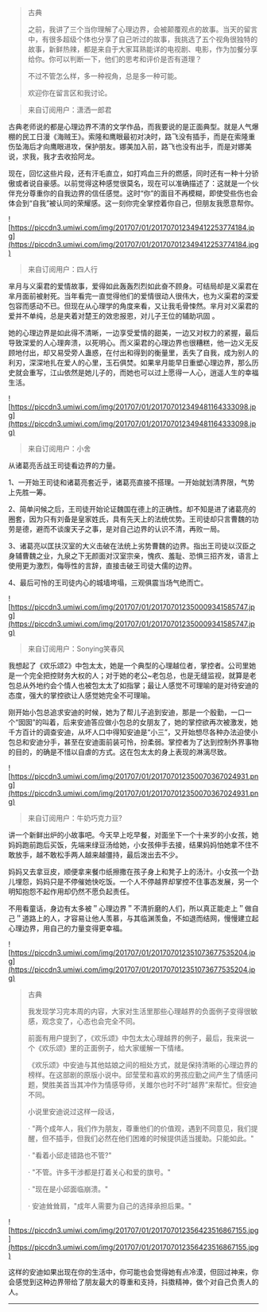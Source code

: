 > 古典
> 
> 之前，我讲了三个当你理解了心理边界，会被颠覆观点的故事。当天的留言中，有很多超级个体也分享了自己听过的故事，我挑选了五个视角很独特的故事，新鲜热辣，都是来自于大家耳熟能详的电视剧、电影，作为加餐分享给你。你可以判断一下，他们的思考和评价是否有道理？
> 
> 不过不管怎么样，多一种视角，总是多一种可能。
> 
> 欢迎你在留言区和我讨论。

> 来自订阅用户：潇洒一郎君

古典老师说的都是心理边界不清的文学作品，而我要说的是正面典型。就是人气爆棚的民工日漫《海贼王》。索隆和鹰眼最初对决时，路飞没有插手，而是在索隆重伤坠海后才向鹰眼进攻，保护朋友。娜美加入前，路飞也没有出手，而是对娜美说，求我，我才去收拾阿龙。

现在，回忆这些片段，还有汗毛直立，如打鸡血三升的燃感，同时还有一种十分骄傲或者说自豪感。以前觉得这种感觉很莫名，现在可以准确描述了：这就是一个伙伴充分尊重你的自我边界的信任感觉。这时“你”的面目不再模糊，即使受些伤也会体会到“自我”被认同的荣耀感。这一刻你完全掌控着你自己，但朋友我愿意帮你。

![https://piccdn3.umiwi.com/img/201707/01/201707012349412253774184.jpg](https://piccdn3.umiwi.com/img/201707/01/201707012349412253774184.jpg)

> 来自订阅用户：四人行

芈月与义渠君的爱情故事，爱得如此轰轰烈烈如此奋不顾身。可结局却是义渠君在芈月面前被射死。当年看完一直觉得他们的爱情很动人很伟大，也为义渠君的深爱包容而感动不已。但现在从心理学的角度来看，又让我毛骨悚然。芈月对义渠君的爱并不单纯，总是夹着对楚王的效忠报恩，对儿子王位的辅助巩固 。

她的心理边界是如此得不清晰，一边享受爱情的甜美，一边又对权力的紧握，最后导致深爱的人心理奔溃，以死明心。而义渠君的心理边界也很糟糕，他一边义无反顾地付出，却又易受旁人蛊惑，在付出和得到的衡量里，丢失了自我，成为别人的利刃，深深地扎在爱人的心里，玉石俱焚。如果芈月能早日重塑心理边界，那么历史就会重写，江山依然是她儿子的，而她也可以过上愿得一人心，逍遥人生的幸福生活。

![https://piccdn3.umiwi.com/img/201707/01/201707012349481164333098.jpg](https://piccdn3.umiwi.com/img/201707/01/201707012349481164333098.jpg)

> 来自订阅用户：小舍

从诸葛亮舌战王司徒看边界的力量。

1、一开始王司徒和诸葛亮套近乎，诸葛亮直接不搭理。一开始就划清界限，气势上先胜一筹。

2、简单问候之后，王司徒开始论证魏国在德上的正确性。却不知是进了诸葛亮的圈套，因为只有刘备是皇家姓氏，具有先天上的法统优势。王司徒却只言曹魏的功劳是德，避而不谈废天子之事，是对自己边界的认识不清，再败一局。

3、诸葛亮以匡扶汉室的大义击破在法统上劣势曹魏的边界。指出王司徒以汉臣之身辅曹魏之业，九泉之下无颜面对汉室宗亲，愧疚、羞耻、恐惧三招齐发，语言上使用更为激烈，侮辱性的言辞，直接击破王司徒大儒的边界。

4、最后可怜的王司徒内心的城墙垮塌，三观俱震当场气绝而亡。

![https://piccdn3.umiwi.com/img/201707/01/201707012350009341585747.jpg](https://piccdn3.umiwi.com/img/201707/01/201707012350009341585747.jpg)

> 来自订阅用户：Sonying笑春风

我想起了《欢乐颂2》中包太太，她是一个典型的心理越位者，掌控者。公司里她是一个完全把控财务大权的人；对于她的老公~老包总，也是无缝监视，就算是老包总从外地约会个情人也被包太太了如指掌；最让人感觉不可理喻的是对待安迪的态度，强大的掌控欲让人感觉她完全不可理喻。

刚开始小包总追求安迪的时候，她为了帮儿子追到安迪，那是一个殷勤，一口一个“囡囡”的叫着，后来安迪答应做小包总的女朋友了，她的掌控欲再次被激发，她千方百计的调查安迪，从坏人口中得知安迪是“小三”，又开始想尽各种办法迫使小包总和安迪分手，甚至在安迪面前装可怜，扮柔弱。掌控者为了达到控制外界事物的目的，的确是不惜以自虐的方式。这在包太太的身上表现的淋漓尽致。

![https://piccdn3.umiwi.com/img/201707/01/201707012350070367024931.png](https://piccdn3.umiwi.com/img/201707/01/201707012350070367024931.png)

> 来自订阅用户：牛奶巧克力豆?

讲一个新鲜出炉的小故事吧。今天早上吃早餐，对面坐下一个十来岁的小女孩，她妈妈跑前跑后买饭，先端来绿豆汤给她，小女孩伸手去接，结果妈妈怕她拿不住不敢放手，越不敢松手两人越来越僵持，最后泼出去不少。

妈妈又去拿豆皮，顺便拿来餐巾纸擦撒在孩子身上和凳子上的汤汁。小女孩一个劲儿埋怨，妈妈只是不停催她快吃饭。一个人不停越界却掌控不住事态发展，另一个明知抱怨不起作用却仍然不愿负起责任。

不用看童话，身边有太多被＂心理边界＂不清折磨的人们，所以真正能走上＂做自己＂道路上的人，才容易让他人羡慕，与其临渊羡鱼，不如退而结网，慢慢建立起心理边界，用自己的力量变得更幸福。

![https://piccdn3.umiwi.com/img/201707/01/201707012351073677535204.jpg](https://piccdn3.umiwi.com/img/201707/01/201707012351073677535204.jpg)

> 古典
> 
> 我发现学习完本周的内容，大家对生活里那些心理越界的负面例子变得很敏感，观念变了，心态也会完全不同。
> 
> 前面有用户提到了，《欢乐颂》中包太太心理越界的例子，最后，我来说一个《欢乐颂》里的正面例子，给大家缓解一下情绪。
> 
> 《欢乐颂》中安迪与其他姑娘之间的相处方式，就是保持清晰的心理边界的榜样。在这部剧的原版小说中。邱莹莹和喜欢的男孩应勤之间产生了情感问题，樊胜美首当其冲作为情感导师，关雎尔也时不时“越界”来帮忙。但安迪不同。
> 
> 小说里安迪说过这样一段话，
> 
>   · "两个成年人，我们作为朋友，尊重他们的价值观，遇到不同意见，我们提醒，但不插手，但我们必然在他们困难的时候提供适当援助。只能如此。"
> 
>   · "看着小邱走错路也不管?"
> 
>   · "不管。许多干涉都是打着关心和爱的旗号。"
> 
>   · "现在是小邱面临崩溃。"
> 
>   · 安迪耸耸肩，"成年人需要为自己的选择承担后果。"

![https://piccdn3.umiwi.com/img/201707/01/201707012356423516867155.jpg](https://piccdn3.umiwi.com/img/201707/01/201707012356423516867155.jpg)

这样的安迪如果出现在你的生活中，你可能也会觉得她有点冷漠，但回过神来，你会感觉到这种边界带给了朋友最大的尊重和支持，抖擞精神，做个对自己负责人的人。

---

